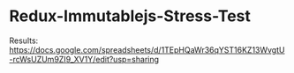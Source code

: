 # Redux-Immutablejs-Stress-Test

Results: https://docs.google.com/spreadsheets/d/1TEpHQaWr36qYST16KZ13WvgtU-rcWsUZUm9ZI9_XV1Y/edit?usp=sharing
